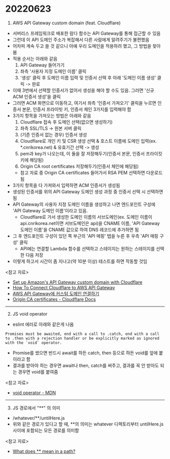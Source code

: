 # 20220623

1. AWS API Gateway custom domain (feat. Cloudflare)

- 서버리스 프레임워크로 배포한 람다 함수는 API Gateway를 통해 접근할 수 있음
- 그런데 이 API 도메인 주소가 복잡해서 다른 사람에게 알려주기가 불편했음
- 어차피 계속 두고 쓸 것 같으니 아예 우리 도메인을 적용하려 했고, 그 방법을 찾아봄
- 적용 순서는 아래와 같음
  1. API Gateway 들어가기
  2. 좌측 '사용자 지정 도메인 이름' 클릭
  3. '생성' 클릭 후 도메인 이름 입력 및 인증서 선택 후 아래 '도메인 이름 생성' 클릭 -> 완료
- 이때 3번에서 선택할 인증서가 없어서 생성을 해야 할 수도 있음. 그러면 '신규 ACM 인증서 생성'을 클릭
- 그러면 ACM 화면으로 이동하고, 여기서 좌측 '인증서 가져오기' 클릭을 누르면 인증서 본문, 인증서 프라이빗 키, 인증서 체인 3가지를 입력해야 함
- 3가지 항목을 가져오는 방법은 아래와 같음
  1. Cloudflare 접속 후 도메인 선택(없으면 생성하기)
  2. 좌측 SSL/TLS -> 원본 서버 클릭
  3. (기존 인증서 없는 경우) 인증서 생성
  4. Cloudflare로 개인 키 및 CSR 생성 선택 & 호스트 이름에 도메인 입력(ex. \*.cnrikorea.net) & 유효기간 선택 -> 생성
  5. pem과 key가 나오는데, 이 둘을 잘 저장해두기(인증서 본문, 인증서 프라이킷 키에 해당됨)
  6. Origin CA root certificates 저장해두기(인증서 체인에 해당됨)
  - 참고 자료 중 Origin CA certificates 들어가서 RSA PEM 선택하면 다운로드됨
- 3가지 항목을 다 가져와서 입력하면 ACM 인증서가 생성됨
- 생성된 인증서를 위의 API Gateway 도메인 생성 과정 중 인증서 선택 시 선택하면 됨
- API Gateway의 사용자 지정 도메인 이름을 생성하고 나면 엔드포인트 구성에 'API Gateway 도메인 이름'이라고 있음.
  - Cloudflare로 가서 생성한 도메인 이름의 서브도메인(ex. 도메인 이름이 api.cnrikorea.net이면 서브도메인은 api)을 CNAME 이름, 'API Gateway 도메인 이름'을 CNAME 값으로 하여 DNS 레코드에 추가하면 됨
- 그 후 엔드포인트 구성이 있던 쪽 부근의 'API 매핑' 탭을 누른 후 우측 'API 매핑 구성' 클릭
  - API에는 연결할 Lambda 함수를 선택하고 스테이지는 원하는 스테이지를 선택한 다음 저장
- 이렇게 하고서 시간이 좀 지나고(약 10분 이상) 테스트를 하면 작동할 것임

<참고 자료>

- [Set up Amazon's API Gateway custom domain with Cloudflare](https://www.leanx.eu/tutorials/set-up-amazons-api-gateway-custom-domain-with-cloudflare)
- [How To Connect Cloudflare to AWS API Gateway](https://carocci-eugenio.medium.com/connect-cloudflare-to-aws-api-gateway-18e961a6e24f)
- [AWS API Gateway에 커스텀 도메인 연결하기](https://jaewook.me/aws-api-gateway-with-custom-domain)
- [Origin CA certificates - Cloudflare Docs](https://developers.cloudflare.com/ssl/origin-configuration/origin-ca#4-required-for-some-add-cloudflare-origin-ca-root-certificates)

---

2. JS void operator

- eslint 에러로 아래와 같은게 나옴

```
Promises must be awaited, end with a call to .catch, end with a call to .then with a rejection handler or be explicitly marked as ignored with the `void` operator.
```

- Promise를 썼으면 반드시 await를 하든 catch, then 등으로 하든 void를 앞에 붙이라고 함
- 결과를 받아야 하는 경우면 await나 then, catch를 써주고, 결과를 꼭 안 받아도 되는 경우면 void를 붙여줌

<참고 자료>

- [void operator - MDN](https://developer.mozilla.org/en-US/docs/Web/JavaScript/Reference/Operators/void)

---

3. JS 경로에서 "\*\*" 의 의미

- /whatever/\*\*/untilHere.js
- 위와 같은 경로가 있다고 할 때, \*\*의 의미는 whatever 디렉토리부터 untilHere.js 사이에 포함되는 모든 경로를 의미함

<참고 자료>

- [What does \*\* mean in a path?](https://stackoverflow.com/questions/17205713/what-does-mean-in-a-path)
